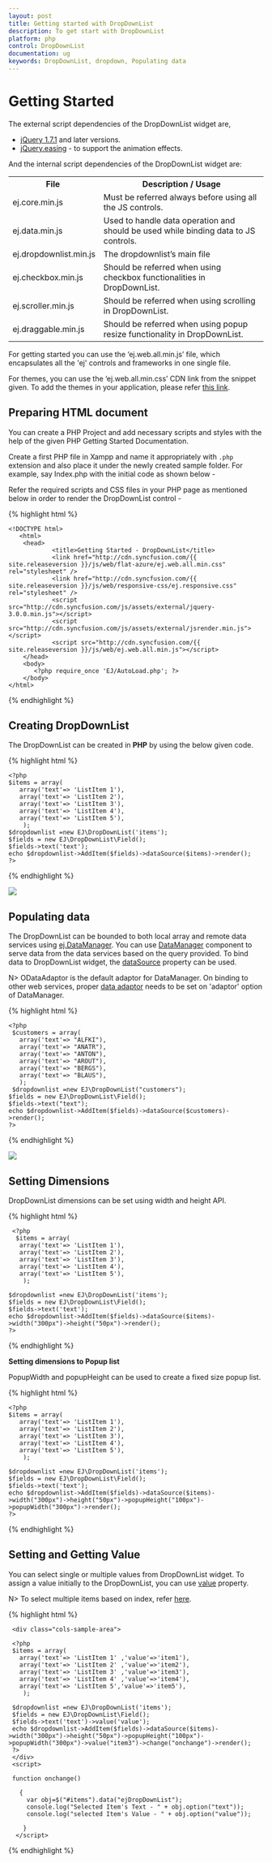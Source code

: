 ```yaml
---
layout: post
title: Getting started with DropDownList 
description: To get start with DropDownList 
platform: php
control: DropDownList
documentation: ug
keywords: DropDownList, dropdown, Populating data
---
```


# Getting Started

The external script dependencies of the DropDownList widget are,

* [jQuery 1.7.1](http://jquery.com/) and later versions.
* [jQuery.easing](http://gsgd.co.uk/sandbox/jquery/easing/) - to support the animation effects.

And the internal script dependencies of the DropDownList widget are:

<table>
	<tr>
		<th>File </th>
		<th>Description / Usage </th>
	</tr>
	<tr>
		<td>ej.core.min.js</td>
		<td>Must be referred always before using all the JS controls.</td>
	</tr>
	<tr>
		<td>ej.data.min.js</td>
		<td>Used to handle data operation and should be used while binding data to JS controls.</td>
	</tr>
	<tr>
		<td>ej.dropdownlist.min.js</td>
		<td>The dropdownlist’s main file</td>
	</tr>
	<tr>
		<td>ej.checkbox.min.js</td>
		<td>Should be referred when using checkbox functionalities in DropDownList.</td>
	</tr>
	<tr>
		<td>ej.scroller.min.js</td>
		<td>Should be referred when using scrolling in DropDownList.</td>
	</tr>
	<tr>
		<td>ej.draggable.min.js</td>
		<td>Should be referred when using popup resize functionality in DropDownList.</td>
	</tr>
</table>

For getting started you can use the ‘ej.web.all.min.js’ file, which encapsulates all the 'ej' controls and frameworks in one single file.<br/> 

For themes, you can use the ‘ej.web.all.min.css’ CDN link from the snippet given. To add the themes in your application, please refer [this link](http://help.syncfusion.com/js/theming-in-essential-javascript-components#adding-specific-theme-to-your-application).


## Preparing HTML document

You can create a PHP Project and add necessary scripts and styles with the help of the given PHP Getting Started Documentation.

Create a first PHP file in Xampp and name it appropriately with `.php` extension and also place it under the newly created sample folder. For example, say Index.php with the initial code as shown below -

Refer the required scripts and CSS files in your PHP page as mentioned below in order to render the DropDownList control - 

{% highlight html %}

    <!DOCTYPE html>
       <html>
        <head>
                <title>Getting Started - DropDownList</title>
                <link href="http://cdn.syncfusion.com/{{ site.releaseversion }}/js/web/flat-azure/ej.web.all.min.css" rel="stylesheet" />
                <link href="http://cdn.syncfusion.com/{{ site.releaseversion }}/js/web/responsive-css/ej.responsive.css" rel="stylesheet" />
                <script src="http://cdn.syncfusion.com/js/assets/external/jquery-3.0.0.min.js"></script>
                <script src="http://cdn.syncfusion.com/js/assets/external/jsrender.min.js"></script>
                <script src="http://cdn.syncfusion.com/{{ site.releaseversion }}/js/web/ej.web.all.min.js"></script>
        </head>
        <body>
           <?php require_once 'EJ/AutoLoad.php'; ?>
        </body>
    </html>

{% endhighlight %}

## Creating DropDownList

The DropDownList can be created in **PHP** by using the below given code.

{% highlight html %}
	
	<?php
    $items = array(
       array('text'=> 'ListItem 1'),
       array('text'=> 'ListItem 2'),
       array('text'=> 'ListItem 3'),
       array('text'=> 'ListItem 4'),
       array('text'=> 'ListItem 5'),
        );
    $dropdownlist =new EJ\DropDownList('items');
    $fields = new EJ\DropDownList\Field();
    $fields->text('text');
    echo $dropdownlist->AddItem($fields)->dataSource($items)->render();
    ?>

{% endhighlight %}
	
![](Getteing-Started_images/Getteing-Started_img1.jpeg)

## Populating data

The DropDownList can be bounded to both local array and remote data services using [ej.DataManager](http://help.syncfusion.com/js/datamanager/overview). You can use [DataManager](http://help.syncfusion.com/js/datamanager/overview) component to serve data from the data services based on the query provided. To bind data to DropDownList widget, the [dataSource](http://help.syncfusion.com/js/api/ejdropdownlist#members:datasource) property can be used.
 
N> ODataAdaptor is the default adaptor for DataManager. On binding to other web services, proper [data adaptor](http://help.syncfusion.com/js/datamanager/data-adaptors) needs to be set on 'adaptor' option of DataManager. 
	
{% highlight html %}
   
    <?php
     $customers = array(
       array('text'=> "ALFKI"),
       array('text'=> "ANATR"),
       array('text'=> "ANTON"),
       array('text'=> "AROUT"),
       array('text'=> "BERGS"),
       array('text'=> "BLAUS"),
       );
	 $dropdownlist =new EJ\DropDownList("customers");
    $fields = new EJ\DropDownList\Field();
    $fields->text("text");
    echo $dropdownlist->AddItem($fields)->dataSource($customers)->render();
    ?>
    
   
{% endhighlight %}
	
![](Getteing-Started_images/Getteing-Started_img2.jpeg)

## Setting Dimensions

DropDownList dimensions can be set using width and height API.
	
{% highlight html %}
	
     <?php
      $items = array(
       array('text'=> 'ListItem 1'),
       array('text'=> 'ListItem 2'),
       array('text'=> 'ListItem 3'),
       array('text'=> 'ListItem 4'),
       array('text'=> 'ListItem 5'),
        );
		
    $dropdownlist =new EJ\DropDownList('items');
    $fields = new EJ\DropDownList\Field();
    $fields->text('text');
    echo $dropdownlist->AddItem($fields)->dataSource($items)->width("300px")->height("50px")->render();
    ?>
{% endhighlight %}

**Setting dimensions to Popup list**

PopupWidth and popupHeight can be used to create a fixed size popup list.

{% highlight html %}

    <?php
    $items = array(
       array('text'=> 'ListItem 1'),
       array('text'=> 'ListItem 2'),
       array('text'=> 'ListItem 3'),
       array('text'=> 'ListItem 4'),
       array('text'=> 'ListItem 5'),
        );
		
    $dropdownlist =new EJ\DropDownList('items');
    $fields = new EJ\DropDownList\Field();
    $fields->text('text');
    echo $dropdownlist->AddItem($fields)->dataSource($items)->width("300px")->height("50px")->popupHeight("100px")->popupWidth("300px")->render();
    ?>
	
{% endhighlight %}
	
## Setting and Getting Value

You can select single or multiple values from DropDownList widget. To assign a value initially to the DropDownList, you can use [value](http://help.syncfusion.com/js/api/ejdropdownlist#members:value) property.

N> To select multiple items based on index, refer [here](functionalities#selection).

{% highlight html %}

     <div class="cols-sample-area">
  
     <?php
     $items = array(
       array('text'=> 'ListItem 1' ,'value'=>'item1'),
       array('text'=> 'ListItem 2' ,'value'=>'item2'),
       array('text'=> 'ListItem 3' ,'value'=>'item3'),
       array('text'=> 'ListItem 4' ,'value'=>'item4'),
       array('text'=> 'ListItem 5','value'=>'item5'),
        );
		
     $dropdownlist =new EJ\DropDownList('items');
     $fields = new EJ\DropDownList\Field();
     $fields->text('text')->value('value');
     echo $dropdownlist->AddItem($fields)->dataSource($items)->width("300px")->height("50px")->popupHeight("100px")->popupWidth("300px")->value("item3")->change("onchange")->render();
     ?>
     </div>
     <script>

     function onchange()

       {
         var obj=$("#items").data("ejDropDownList");
         console.log("Selected Item's Text - " + obj.option("text"));
         console.log("selected Item's Value - " + obj.option("value"));   
   
        }
      </script>

{% endhighlight %}

